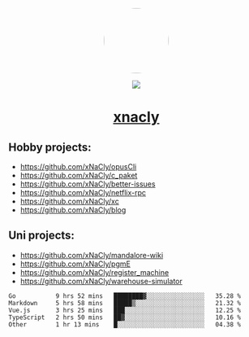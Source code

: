 <p align="center">
  <img style="border-radius: 100px" width="128" height="128" src="https://avatars.githubusercontent.com/u/47723417?v=4"/>
</p>
<p align="center">
  <img src="https://komarev.com/ghpvc/?username=xnacly&&style=flat-square"/>
</p>

<h1 align="center"><a href="https://xnacly.me"> xnacly</a> </h1>

## Hobby projects:
- https://github.com/xNaCly/opusCli
- https://github.com/xNaCly/c_paket
- https://github.com/xNaCly/better-issues
- https://github.com/xNaCly/netflix-rpc
- https://github.com/xNaCly/xc
- https://github.com/xNaCly/blog

## Uni projects:
- https://github.com/xNaCly/mandalore-wiki
- https://github.com/xNaCly/pgmE
- https://github.com/xNaCly/register_machine
- https://github.com/xNaCly/warehouse-simulator


<!--START_SECTION:waka-->

```text
Go           9 hrs 52 mins   ████████▓░░░░░░░░░░░░░░░░   35.28 %
Markdown     5 hrs 58 mins   █████▒░░░░░░░░░░░░░░░░░░░   21.32 %
Vue.js       3 hrs 25 mins   ███░░░░░░░░░░░░░░░░░░░░░░   12.25 %
TypeScript   2 hrs 50 mins   ██▓░░░░░░░░░░░░░░░░░░░░░░   10.16 %
Other        1 hr 13 mins    █░░░░░░░░░░░░░░░░░░░░░░░░   04.38 %
```

<!--END_SECTION:waka-->
